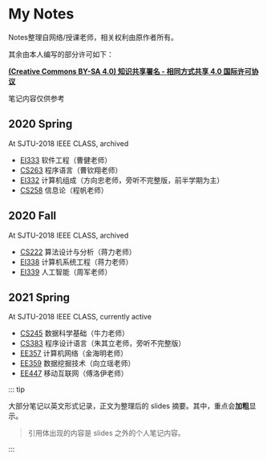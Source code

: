 # My Notes

Notes整理自网络/授课老师，相关权利由原作者所有。

其余由本人编写的部分许可如下：

**[(Creative Commons BY-SA 4.0) 知识共享署名 - 相同方式共享 4.0 国际许可协议](https://creativecommons.org/licenses/by-nc-sa/4.0/deed.zh)**

笔记内容仅供参考

## 2020 Spring

At SJTU-2018 IEEE CLASS, archived
- [EI333](/course/EI333) 软件工程（曹健老师）
- [CS263](/course/CS263) 程序语言（曹钦翔老师）
- [EI332](/course/EI332) 计算机组成（方向忠老师，旁听不完整版，前半学期为主）
- [CS258](/course/CS258) 信息论（程帆老师）

## 2020 Fall

At SJTU-2018 IEEE CLASS, archived
- [CS222](/course/CS222) 算法设计与分析（蒋力老师）
- [EI338](/course/EI338) 计算机系统工程（蒋力老师）
- [EI339](/course/EI339) 人工智能（周军老师）


## 2021 Spring

At SJTU-2018 IEEE CLASS, currently active
- [CS245](/course/CS245) 数据科学基础（牛力老师）
- [CS383](/course/CS383) 程序设计语言（朱其立老师，旁听不完整版）
- [EE357](/course/EE357) 计算机网络（金海明老师）
- [EE359](/course/EE359) 数据挖掘技术（向立瑶老师）
- [EE447](/course/EE447) 移动互联网（傅洛伊老师）

::: tip

大部分笔记以英文形式记录，正文为整理后的 slides 摘要。其中，重点会**加粗**显示。
> 引用体出现的内容是 slides 之外的个人笔记内容。

:::